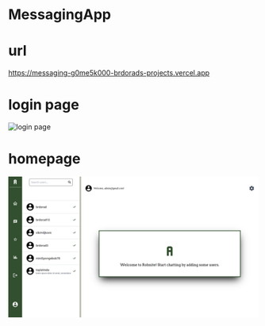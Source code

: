 # MessagingApp

# url
https://messaging-g0me5k000-brdorads-projects.vercel.app
  

# login page
![login page](loginpage.png)


# homepage
![homepage](homepage.png)
